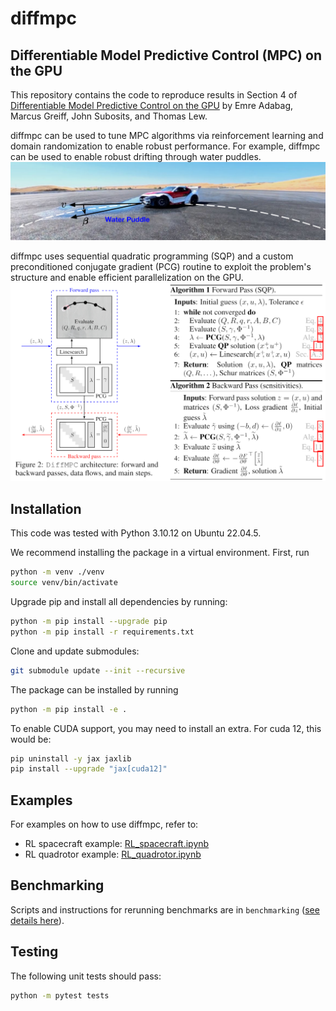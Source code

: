 # diffmpc

## Differentiable Model Predictive Control (MPC) on the GPU

This repository contains the code to reproduce results in Section 4 of [Differentiable Model Predictive Control on the GPU](https://arxiv.org/abs/2510.06179) by Emre Adabag, Marcus Greiff, John Subosits, and Thomas Lew.

diffmpc can be used to tune MPC algorithms via reinforcement learning and domain randomization to enable robust performance. For example, diffmpc can be used to enable robust drifting through water puddles.
![supra_puddle](figs/supra_puddle.jpg)

diffmpc uses sequential quadratic programming (SQP) and a custom preconditioned conjugate gradient (PCG) routine to exploit the problem's structure and enable efficient parallelization on the GPU.
![diffmpc](figs/diffmpc.jpg)



## Installation

This code was tested with Python 3.10.12 on Ubuntu 22.04.5.

We recommend installing the package in a virtual environment. First, run
```bash
python -m venv ./venv
source venv/bin/activate
```
Upgrade pip and install all dependencies by running:
```bash
python -m pip install --upgrade pip
python -m pip install -r requirements.txt
```
Clone and update submodules:
```bash
git submodule update --init --recursive
```
The package can be installed by running
```bash
python -m pip install -e .
```
To enable CUDA support, you may need to install an extra. For cuda 12, this would be:
```bash
pip uninstall -y jax jaxlib
pip install --upgrade "jax[cuda12]"
```

## Examples
For examples on how to use diffmpc, refer to:

* RL spacecraft example: [RL_spacecraft.ipynb](notebooks/RL_spacecraft.ipynb)
* RL quadrotor example: [RL_quadrotor.ipynb](notebooks/RL_quadrotor.ipynb)

## Benchmarking
Scripts and instructions for rerunning benchmarks are in `benchmarking` ([see details here](benchmarking/README.md)).

## Testing
The following unit tests should pass:
```bash
python -m pytest tests
```
